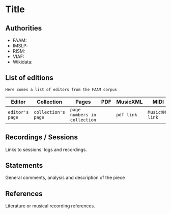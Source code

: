 # Title

## Authorities

- FAAM: 
- IMSLP: 
- RISM:
- VIAF:
- Wikidata: 

## List of editions

``Here comes a list of editors from the FAAM corpus``

| Editor | Collection | Pages | PDF | MusicXML | MIDI |
| ------ | ---------  | ----  | --- | -------- | -----|
| ``editor's page`` | ``collection's page`` | ``page numbers in collection`` | |``pdf link`` | ``MusicXML link`` | ``Midi link`` |

## Recordings / Sessions

Links to sessions' logs and recordings.

## Statements

General comments, analysis and description of the piece

## References

Literature or musical recording references.

